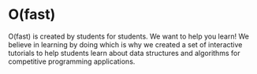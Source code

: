# O(fast)

O(fast) is created by students for students. We want to help you learn! We believe in learning by doing which is why we created a set of interactive tutorials to help students learn about data structures and algorithms for competitive programming applications.
